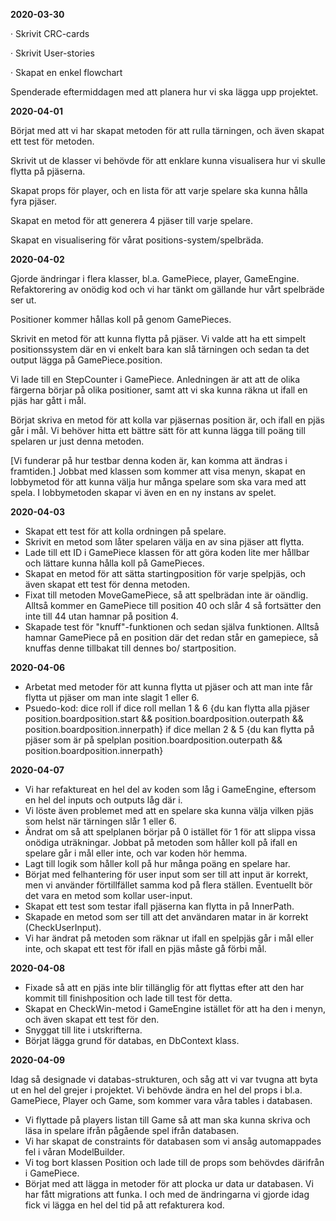 **2020-03-30**

·     Skrivit CRC-cards

·     Skrivit User-stories

·     Skapat en enkel flowchart

Spenderade eftermiddagen med att planera hur vi ska lägga upp projektet.

 

**2020-04-01**

Börjat med att vi har skapat metoden för att rulla tärningen, och även skapat ett test för metoden.

Skrivit ut de klasser vi behövde för att enklare kunna visualisera hur vi skulle flytta på pjäserna.

Skapat props för player, och en lista för att varje spelare ska kunna hålla fyra pjäser.

Skapat en metod för att generera 4 pjäser till varje spelare.

 

Skapat en visualisering för vårat positions-system/spelbräda.



**2020-04-02**

Gjorde ändringar i flera klasser, bl.a. GamePiece, player, GameEngine. Refaktorering av onödig kod och vi har tänkt om gällande hur vårt spelbräde ser ut. 

Positioner kommer hållas koll på genom GamePieces.

Skrivit en metod för att kunna flytta på pjäser. Vi valde att ha ett simpelt positionssystem där en vi enkelt bara
kan slå tärningen och sedan ta det output lägga på GamePiece.position.

Vi lade till en StepCounter i GamePiece. 
Anledningen är att att de olika färgerna börjar på olika positioner, samt att vi ska kunna räkna ut ifall
en pjäs har gått i mål.

Börjat skriva en metod för att kolla var pjäsernas position är, och ifall en pjäs går i mål.
Vi behöver hitta ett bättre sätt för att kunna lägga till poäng till spelaren ur just denna metoden.

[Vi funderar på hur testbar denna koden är, kan komma att ändras i framtiden.]
Jobbat med klassen som kommer att visa menyn, skapat en lobbymetod för att kunna välja hur många spelare som ska vara med att spela.
I lobbymetoden skapar vi även en en ny instans av spelet. 



**2020-04-03**

- Skapat ett test för att kolla ordningen på spelare. 
- Skrivit en metod som låter spelaren välja en av sina pjäser att flytta.
- Lade till ett ID i GamePiece klassen för att göra koden lite mer hållbar och lättare kunna hålla koll på GamePieces.
- Skapat en metod för att sätta startingposition för varje spelpjäs, och även skapat ett test för denna metoden.
- Fixat till metoden MoveGamePiece, så att spelbrädan inte är oändlig. Alltså kommer en GamePiece till position 40 och slår 4 så fortsätter den inte till 44 utan hamnar på position 4.
- Skapade test för "knuff"-funktionen och sedan själva funktionen. Alltså hamnar GamePiece på en position där det redan står en gamepiece, så knuffas denne tillbakat till dennes bo/ startposition. 



**2020-04-06** 

- Arbetat med metoder för att kunna flytta ut pjäser och att man inte får flytta ut pjäser om man inte slagit 1 eller 6.
- Psuedo-kod:  dice roll if dice roll mellan 1 & 6 {du kan flytta alla pjäser position.boardposition.start && position.boardposition.outerpath && position.boardposition.innerpath} if dice mellan 2 & 5 {du kan flytta på pjäser som är på spelplan position.boardposition.outerpath && position.boardposition.innerpath}  

 **2020-04-07**

- Vi har refaktureat en hel del av koden som låg i GameEngine, eftersom en hel del inputs och outputs låg där i. 
- Vi löste även problemet med att en spelare ska kunna välja vilken pjäs som helst när tärningen slår 1 eller 6.
- Ändrat om så att spelplanen börjar på 0 istället för 1 för att slippa vissa onödiga uträkningar. Jobbat på metoden som håller koll på ifall en spelare går i mål eller inte, och var koden hör hemma.
- Lagt till logik som håller koll på hur många poäng en spelare har.
- Börjat med felhantering för user input som ser till att input är korrekt, men vi använder förtillfället samma kod på flera ställen. Eventuellt bör det vara en metod som kollar user-input. 
- Skapat ett test som testar ifall pjäserna kan flytta in på InnerPath. 
- Skapade en metod som ser till att det användaren matar in är korrekt (CheckUserInput).
- Vi har ändrat på metoden som räknar ut ifall en spelpjäs går i mål eller inte, och skapat ett test för ifall en pjäs måste gå förbi mål.


 **2020-04-08**

- Fixade så att en pjäs inte blir tillänglig för att flyttas efter att den har kommit till finishposition och lade till test för detta.
- Skapat en CheckWin-metod i GameEngine istället för att ha den i menyn, och även skapat ett test för den.
-  Snyggat till lite i utskrifterna. 
- Börjat lägga grund för databas, en DbContext klass.



**2020-04-09** 

Idag så designade vi databas-strukturen, och såg att vi var tvugna att byta ut en hel del grejer i projektet. Vi behövde ändra en hel del props i bl.a. GamePiece, Player och Game, som kommer vara våra tables i databasen.  

- Vi flyttade på players listan till Game så att man ska kunna skriva och läsa in spelare ifrån pågående spel ifrån databasen.
- Vi har skapat de constraints för databasen som vi ansåg automappades fel i våran ModelBuilder.
- Vi tog bort klassen Position och lade till de props som behövdes därifrån i GamePiece. 
- Börjat med att lägga in metoder för att plocka ur data ur databasen. Vi har fått migrations att funka. I och med de ändringarna vi gjorde idag fick vi lägga en hel del tid på att refakturera kod.

   
